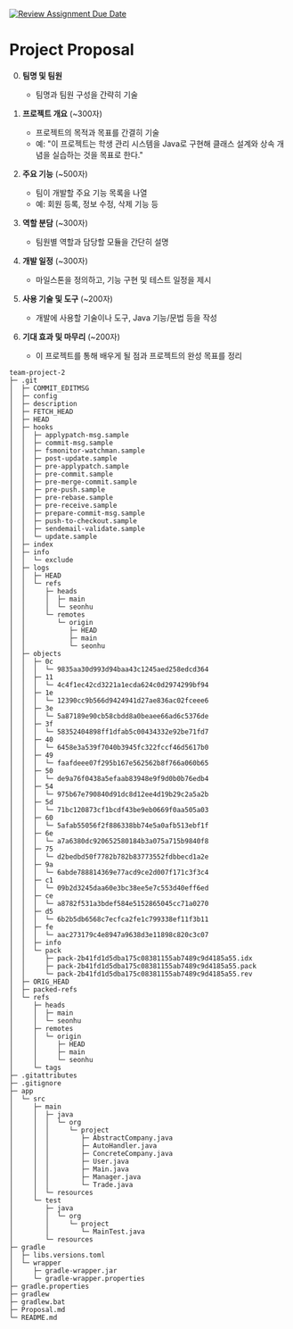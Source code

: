 [![Review Assignment Due Date](https://classroom.github.com/assets/deadline-readme-button-22041afd0340ce965d47ae6ef1cefeee28c7c493a6346c4f15d667ab976d596c.svg)](https://classroom.github.com/a/TV9kFNJz)
# Project Proposal

0. **팀명 및 팀원**
   - 팀명과 팀원 구성을 간략히 기술

1. **프로젝트 개요** (~300자)
   - 프로젝트의 목적과 목표를 간결히 기술
   - 예: "이 프로젝트는 학생 관리 시스템을 Java로 구현해 클래스 설계와 상속 개념을 실습하는 것을 목표로 한다."

2. **주요 기능** (~500자)
   - 팀이 개발할 주요 기능 목록을 나열
   - 예: 회원 등록, 정보 수정, 삭제 기능 등

3. **역할 분담** (~300자)
   - 팀원별 역할과 담당할 모듈을 간단히 설명

4. **개발 일정** (~300자)
   - 마일스톤을 정의하고, 기능 구현 및 테스트 일정을 제시

5. **사용 기술 및 도구** (~200자)
   - 개발에 사용할 기술이나 도구, Java 기능/문법 등을 작성

6. **기대 효과 및 마무리** (~200자)
   - 이 프로젝트를 통해 배우게 될 점과 프로젝트의 완성 목표를 정리

```
team-project-2
├─ .git
│  ├─ COMMIT_EDITMSG
│  ├─ config
│  ├─ description
│  ├─ FETCH_HEAD
│  ├─ HEAD
│  ├─ hooks
│  │  ├─ applypatch-msg.sample
│  │  ├─ commit-msg.sample
│  │  ├─ fsmonitor-watchman.sample
│  │  ├─ post-update.sample
│  │  ├─ pre-applypatch.sample
│  │  ├─ pre-commit.sample
│  │  ├─ pre-merge-commit.sample
│  │  ├─ pre-push.sample
│  │  ├─ pre-rebase.sample
│  │  ├─ pre-receive.sample
│  │  ├─ prepare-commit-msg.sample
│  │  ├─ push-to-checkout.sample
│  │  ├─ sendemail-validate.sample
│  │  └─ update.sample
│  ├─ index
│  ├─ info
│  │  └─ exclude
│  ├─ logs
│  │  ├─ HEAD
│  │  └─ refs
│  │     ├─ heads
│  │     │  ├─ main
│  │     │  └─ seonhu
│  │     └─ remotes
│  │        └─ origin
│  │           ├─ HEAD
│  │           ├─ main
│  │           └─ seonhu
│  ├─ objects
│  │  ├─ 0c
│  │  │  └─ 9835aa30d993d94baa43c1245aed258edcd364
│  │  ├─ 11
│  │  │  └─ 4c4f1ec42cd3221a1ecda624c0d2974299bf94
│  │  ├─ 1e
│  │  │  └─ 12390cc9b566d9424941d27ae836ac02fceee6
│  │  ├─ 3e
│  │  │  └─ 5a87189e90cb58cbdd8a0beaee66ad6c5376de
│  │  ├─ 3f
│  │  │  └─ 58352404898ff1dfab5c00434332e92be71fd7
│  │  ├─ 40
│  │  │  └─ 6458e3a539f7040b3945fc322fccf46d5617b0
│  │  ├─ 49
│  │  │  └─ faafdeee07f295b167e562562b8f766a060b65
│  │  ├─ 50
│  │  │  └─ de9a76f0438a5efaab83948e9f9d0b0b76edb4
│  │  ├─ 54
│  │  │  └─ 975b67e790840d91dc8d12ee4d19b29c2a5a2b
│  │  ├─ 5d
│  │  │  └─ 71bc120873cf1bcdf43be9eb0669f0aa505a03
│  │  ├─ 60
│  │  │  └─ 5afab55056f2f886338bb74e5a0afb513ebf1f
│  │  ├─ 6e
│  │  │  └─ a7a6380dc920652580184b3a075a715b9840f8
│  │  ├─ 75
│  │  │  └─ d2bedbd50f7782b782b83773552fdbbecd1a2e
│  │  ├─ 9a
│  │  │  └─ 6abde788814369e77acd9ce2d007f171c3f3c4
│  │  ├─ c1
│  │  │  └─ 09b2d3245daa60e3bc38ee5e7c553d40eff6ed
│  │  ├─ ce
│  │  │  └─ a8782f531a3bdef584e5152865045cc71a0270
│  │  ├─ d5
│  │  │  └─ 6b2b5db6568c7ecfca2fe1c799338ef11f3b11
│  │  ├─ fe
│  │  │  └─ aac273179c4e8947a9638d3e11898c820c3c07
│  │  ├─ info
│  │  └─ pack
│  │     ├─ pack-2b41fd1d5dba175c08381155ab7489c9d4185a55.idx
│  │     ├─ pack-2b41fd1d5dba175c08381155ab7489c9d4185a55.pack
│  │     └─ pack-2b41fd1d5dba175c08381155ab7489c9d4185a55.rev
│  ├─ ORIG_HEAD
│  ├─ packed-refs
│  └─ refs
│     ├─ heads
│     │  ├─ main
│     │  └─ seonhu
│     ├─ remotes
│     │  └─ origin
│     │     ├─ HEAD
│     │     ├─ main
│     │     └─ seonhu
│     └─ tags
├─ .gitattributes
├─ .gitignore
├─ app
│  └─ src
│     ├─ main
│     │  ├─ java
│     │  │  └─ org
│     │  │     └─ project
│     │  │        ├─ AbstractCompany.java
│     │  │        ├─ AutoHandler.java
│     │  │        ├─ ConcreteCompany.java
│     │  │        ├─ User.java
│     │  │        ├─ Main.java
│     │  │        ├─ Manager.java
│     │  │        └─ Trade.java
│     │  └─ resources
│     └─ test
│        ├─ java
│        │  └─ org
│        │     └─ project
│        │        └─ MainTest.java
│        └─ resources
├─ gradle
│  ├─ libs.versions.toml
│  └─ wrapper
│     ├─ gradle-wrapper.jar
│     └─ gradle-wrapper.properties
├─ gradle.properties
├─ gradlew
├─ gradlew.bat
├─ Proposal.md
└─ README.md

```